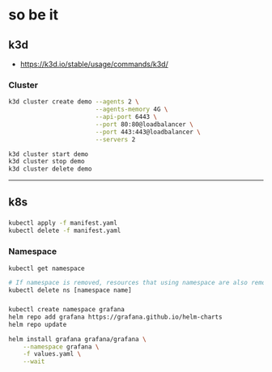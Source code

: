 
# so be it


## k3d
* https://k3d.io/stable/usage/commands/k3d/

### Cluster
```sh
k3d cluster create demo --agents 2 \
                        --agents-memory 4G \
                        --api-port 6443 \
                        --port 80:80@loadbalancer \
                        --port 443:443@loadbalancer \
                        --servers 2

k3d cluster start demo
k3d cluster stop demo
k3d cluster delete demo
``` 

---
## k8s

### 
```sh
kubectl apply -f manifest.yaml
kubectl delete -f manifest.yaml
```

### Namespace
```sh
kubectl get namespace

# If namespace is removed, resources that using namespace are also removed.
kubectl delete ns [namespace name] 
```

###
```sh
kubectl create namespace grafana
helm repo add grafana https://grafana.github.io/helm-charts
helm repo update

helm install grafana grafana/grafana \
    --namespace grafana \
    -f values.yaml \
    --wait
```